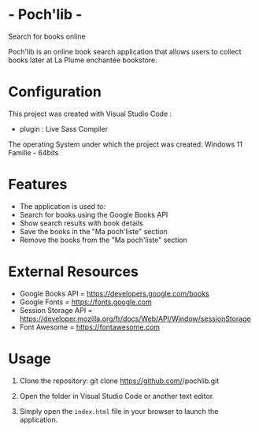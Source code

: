 # - Poch'lib - #
Search for books online

Poch'lib is an online book search application that allows users to collect books later at La Plume enchantée bookstore.

# Configuration #

This project was created with Visual Studio Code :
- plugin : Live Sass Compiler



 The operating System under which the project was created: Windows 11 Famille - 64bits



# Features #

- The application is used to:
- Search for books using the Google Books API
- Show search results with book details
- Save the books in the "Ma poch'liste" section
- Remove the books from the "Ma poch'liste" section

# External Resources #

- Google Books API = https://developers.google.com/books
- Google Fonts = https://fonts.google.com
- Session Storage API = https://developer.mozilla.org/fr/docs/Web/API/Window/sessionStorage
- Font Awesome = https://fontawesome.com

# Usage #

1. Clone the repository: git clone https://github.com/<your-username>/pochlib.git

2. Open the folder in Visual Studio Code or another text editor.
3. Simply open the `index.html` file in your browser to launch the application.  


